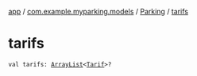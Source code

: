 [app](../../index.md) / [com.example.myparking.models](../index.md) / [Parking](index.md) / [tarifs](./tarifs.md)

# tarifs

`val tarifs: `[`ArrayList`](https://kotlinlang.org/api/latest/jvm/stdlib/kotlin.collections/-array-list/index.html)`<`[`Tarif`](../-tarif/index.md)`>?`
